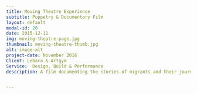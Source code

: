 ```yaml
---
title: Moving Theatre Experience
subtitle: Puppetry & Documentary Film
layout: default
modal-id: 20
date: 2015-12-11
img: moving-theatre-page.jpg
thumbnail: moving-theatre-thumb.jpg
alt: image-alt
project-date: November 2016
Client: Lebara & Artgym
Service:  Design, Build & Performance
description: A film documenting the stories of migrants and their journeys to the UK. Their stories were told using moving puppetry scenes and documentary footage. Created to focus on individual experiences during a time of wide spread crisis. A collaboration with Lebara and Artgym.


---
```

